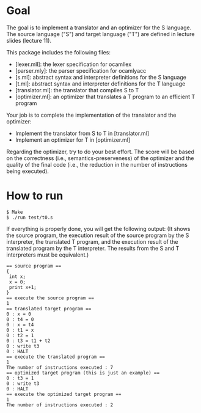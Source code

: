 # Goal

The goal is to implement a translator and an optimizer for the S language.
The source language ("S") and target language ("T") are defined in lecture slides (lecture 11).

This package includes the following files:
- [lexer.mll]: the lexer specification for ocamllex
- [parser.mly]: the parser specification for ocamlyacc
- [s.ml]: abstract syntax and interpreter definitions for the S language
- [t.ml]: abstract syntax and interpreter definitions for the T language
- [translator.ml]: the translator that compiles S to T
- [optimizer.ml]: an optimizer that translates a T program to an efficient T program

Your job is to complete the implementation of the translator and the optimizer:
- Implement the translator from S to T in [translator.ml]
- Implement an optimizer for T in [optimizer.ml]

Regarding the optimizer, try to do your best effort. The score will be based on the
correctness (i.e., semantics-preserveness) of the optimizer and the quality of the
final code (i.e., the reduction in the number of instructions being executed).

# How to run

    $ Make
    $ ./run test/t0.s

If everything is properly done, you will get the following output:
(It shows the source program, the execution result of the source program by the S interpreter,
the translated T program, and the execution result of the translated program by the T interpreter.
The results from the S and T interpreters must be equivalent.)

    == source program ==
    {
     int x;
     x = 0;
     print x+1;
    }
    == execute the source program ==
    1
    == translated target program ==
    0 : x = 0
    0 : t4 = 0
    0 : x = t4
    0 : t1 = x
    0 : t2 = 1
    0 : t3 = t1 + t2
    0 : write t3
    0 : HALT
    == execute the translated program ==
    1
    The number of instructions executed : 7
    == optimized target program (this is just an example) ==
    0 : t3 = 1
    0 : write t3
    0 : HALT
    == execute the optimized target program ==
    1
    The number of instructions executed : 2
